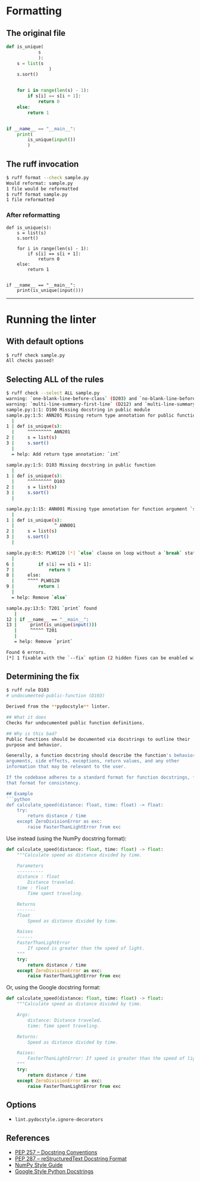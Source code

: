 # Formatting

## The original file

```python
def is_unique(
			s
			):
	s = list(s
				)
	s.sort()


	for i in range(len(s) - 1):
		if s[i] == s[i + 1]:
			return 0
	else:
		return 1


if __name__ == "__main__":
	print(
		is_unique(input())
		)
```

## The ruff invocation

```bash
$ ruff format --check sample.py
Would reformat: sample.py
1 file would be reformatted
$ ruff format sample.py
1 file reformatted
```

### After reformatting
```python3
def is_unique(s):
    s = list(s)
    s.sort()

    for i in range(len(s) - 1):
        if s[i] == s[i + 1]:
            return 0
    else:
        return 1


if __name__ == "__main__":
    print(is_unique(input()))
```

---
# Running the linter

## With default options 

```bash
$ ruff check sample.py
All checks passed!
```

## Selecting ALL of the rules
```bash
$ ruff check --select ALL sample.py
warning: `one-blank-line-before-class` (D203) and `no-blank-line-before-class` (D211) are incompatible. Ignoring `one-blank-line-before-class`.
warning: `multi-line-summary-first-line` (D212) and `multi-line-summary-second-line` (D213) are incompatible. Ignoring `multi-line-summary-second-line`.
sample.py:1:1: D100 Missing docstring in public module
sample.py:1:5: ANN201 Missing return type annotation for public function `is_unique`
  |
1 | def is_unique(s):
  |     ^^^^^^^^^ ANN201
2 |     s = list(s)
3 |     s.sort()
  |
  = help: Add return type annotation: `int`

sample.py:1:5: D103 Missing docstring in public function
  |
1 | def is_unique(s):
  |     ^^^^^^^^^ D103
2 |     s = list(s)
3 |     s.sort()
  |

sample.py:1:15: ANN001 Missing type annotation for function argument `s`
  |
1 | def is_unique(s):
  |               ^ ANN001
2 |     s = list(s)
3 |     s.sort()
  |

sample.py:8:5: PLW0120 [*] `else` clause on loop without a `break` statement; remove the `else` and dedent its contents
  |
6 |         if s[i] == s[i + 1]:
7 |             return 0
8 |     else:
  |     ^^^^ PLW0120
9 |         return 1
  |
  = help: Remove `else`

sample.py:13:5: T201 `print` found
   |
12 | if __name__ == "__main__":
13 |     print(is_unique(input()))
   |     ^^^^^ T201
   |
   = help: Remove `print`

Found 6 errors.
[*] 1 fixable with the `--fix` option (2 hidden fixes can be enabled with the `--unsafe-fixes` option).
```

## Determining the fix

```bash
$ ruff rule D103
# undocumented-public-function (D103)

Derived from the **pydocstyle** linter.

## What it does
Checks for undocumented public function definitions.

## Why is this bad?
Public functions should be documented via docstrings to outline their
purpose and behavior.

Generally, a function docstring should describe the function's behavior,
arguments, side effects, exceptions, return values, and any other
information that may be relevant to the user.

If the codebase adheres to a standard format for function docstrings, follow
that format for consistency.

## Example
```python
def calculate_speed(distance: float, time: float) -> float:
    try:
        return distance / time
    except ZeroDivisionError as exc:
        raise FasterThanLightError from exc
```

Use instead (using the NumPy docstring format):
```python
def calculate_speed(distance: float, time: float) -> float:
    """Calculate speed as distance divided by time.

    Parameters
    ----------
    distance : float
        Distance traveled.
    time : float
        Time spent traveling.

    Returns
    -------
    float
        Speed as distance divided by time.

    Raises
    ------
    FasterThanLightError
        If speed is greater than the speed of light.
    """
    try:
        return distance / time
    except ZeroDivisionError as exc:
        raise FasterThanLightError from exc
```

Or, using the Google docstring format:
```python
def calculate_speed(distance: float, time: float) -> float:
    """Calculate speed as distance divided by time.

    Args:
        distance: Distance traveled.
        time: Time spent traveling.

    Returns:
        Speed as distance divided by time.

    Raises:
        FasterThanLightError: If speed is greater than the speed of light.
    """
    try:
        return distance / time
    except ZeroDivisionError as exc:
        raise FasterThanLightError from exc
```

## Options
- `lint.pydocstyle.ignore-decorators`

## References
- [PEP 257 – Docstring Conventions](https://peps.python.org/pep-0257/)
- [PEP 287 – reStructuredText Docstring Format](https://peps.python.org/pep-0287/)
- [NumPy Style Guide](https://numpydoc.readthedocs.io/en/latest/format.html)
- [Google Style Python Docstrings](https://google.github.io/styleguide/pyguide.html#s3.8-comments-and-docstrings)
```
